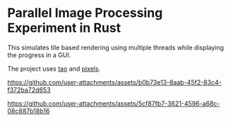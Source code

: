 # Parallel Image Processing Experiment in Rust

This simulates tile based rendering using multiple threads while displaying the progress in a GUI.

The project uses [tao](https://docs.rs/tao/latest/tao/) and [pixels](https://docs.rs/pixels/latest/pixels/).

https://github.com/user-attachments/assets/b0b73e13-8aab-45f2-83c4-f372ba72d653

https://github.com/user-attachments/assets/5cf87fb7-3621-4596-a68c-08c887b18b16

